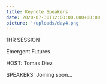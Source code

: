 ```yaml
---
title: Keynote Speakers
date: 2020-07-30T12:00:00.000+00:00
picture: '/uploads/day4.png'
---
```


1HR SESSION


Emergent Futures


HOST: Tomas Diez


SPEAKERS: Joining soon...
